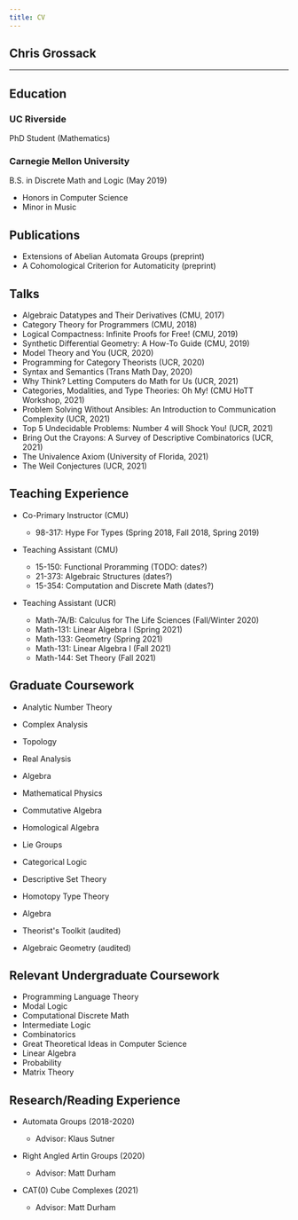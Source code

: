 ```yaml
---
title: CV
---
```


## Chris Grossack

---

## Education

### UC Riverside

PhD Student (Mathematics)

### Carnegie Mellon University

B.S. in Discrete Math and Logic (May 2019)
  - Honors in Computer Science
  - Minor in Music

## Publications

- Extensions of Abelian Automata Groups (preprint)
- A Cohomological Criterion for Automaticity (preprint)

## Talks

- Algebraic Datatypes and Their Derivatives (CMU, 2017)
- Category Theory for Programmers (CMU, 2018)
- Logical Compactness: Infinite Proofs for Free! (CMU, 2019)
- Synthetic Differential Geometry: A How-To Guide (CMU, 2019)
- Model Theory and You (UCR, 2020)
- Programming for Category Theorists (UCR, 2020)
- Syntax and Semantics (Trans Math Day, 2020)
- Why Think? Letting Computers do Math for Us (UCR, 2021)
- Categories, Modalities, and Type Theories: Oh My! (CMU HoTT Workshop, 2021)
- Problem Solving Without Ansibles: An Introduction to Communication Complexity (UCR, 2021)
- Top 5 Undecidable Problems: Number 4 will Shock You! (UCR, 2021)
- Bring Out the Crayons: A Survey of Descriptive Combinatorics (UCR, 2021)
- The Univalence Axiom (University of Florida, 2021)
- The Weil Conjectures (UCR, 2021)


## Teaching Experience

- Co-Primary Instructor (CMU)
  - 98-317: Hype For Types (Spring 2018, Fall 2018, Spring 2019)

- Teaching Assistant (CMU)
  - 15-150: Functional Proramming (TODO: dates?)
  - 21-373: Algebraic Structures (dates?)
  - 15-354: Computation and Discrete Math (dates?)

- Teaching Assistant (UCR)
  - Math-7A/B: Calculus for The Life Sciences (Fall/Winter 2020)
  - Math-131: Linear Algebra I (Spring 2021)
  - Math-133: Geometry (Spring 2021)
  - Math-131: Linear Algebra I (Fall 2021)
  - Math-144: Set Theory (Fall 2021)




## Graduate Coursework

- Analytic Number Theory 
- Complex Analysis 
- Topology 
- Real Analysis 
- Algebra 
- Mathematical Physics 
- Commutative Algebra 
- Homological Algebra 
- Lie Groups 

- Categorical Logic 
- Descriptive Set Theory 
- Homotopy Type Theory 
- Algebra 
- Theorist's Toolkit (audited) 
- Algebraic Geometry (audited)

## Relevant Undergraduate Coursework

- Programming Language Theory
- Modal Logic
- Computational Discrete Math
- Intermediate Logic
- Combinatorics
- Great Theoretical Ideas in Computer Science
- Linear Algebra
- Probability
- Matrix Theory

## Research/Reading Experience

- Automata Groups (2018-2020)
  - Advisor: Klaus Sutner

- Right Angled Artin Groups (2020)
  - Advisor: Matt Durham

- CAT(0) Cube Complexes (2021)
  - Advisor: Matt Durham
